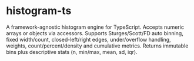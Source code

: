 # histogram-ts
A framework-agnostic histogram engine for TypeScript. Accepts numeric arrays or objects via accessors. Supports Sturges/Scott/FD auto binning, fixed width/count, closed-left/right edges, under/overflow handling, weights, count/percent/density and cumulative metrics. Returns immutable bins plus descriptive stats (n, min/max, mean, sd, iqr).
